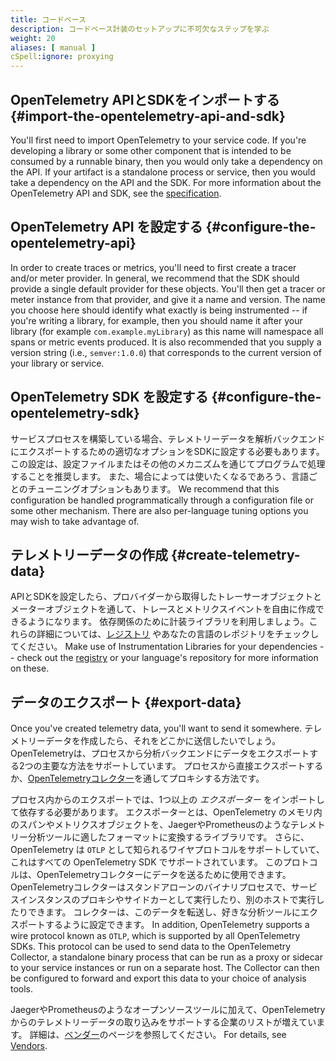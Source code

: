 ```yaml
---
title: コードベース
description: コードベース計装のセットアップに不可欠なステップを学ぶ
weight: 20
aliases: [ manual ]
cSpell:ignore: proxying
---
```


## OpenTelemetry APIとSDKをインポートする {#import-the-opentelemetry-api-and-sdk}

You'll first need to import OpenTelemetry to your service code. If you're
developing a library or some other component that is intended to be consumed by
a runnable binary, then you would only take a dependency on the API. If your
artifact is a standalone process or service, then you would take a dependency on
the API and the SDK. For more information about the OpenTelemetry API and SDK,
see the [specification](/docs/specs/otel/).

## OpenTelemetry API を設定する {#configure-the-opentelemetry-api}

In order to create traces or metrics, you'll need to first create a tracer
and/or meter provider. In general, we recommend that the SDK should provide a
single default provider for these objects. You'll then get a tracer or meter
instance from that provider, and give it a name and version. The name you choose
here should identify what exactly is being instrumented -- if you're writing a
library, for example, then you should name it after your library (for example
`com.example.myLibrary`) as this name will namespace all spans or metric events
produced. It is also recommended that you supply a version string (i.e.,
`semver:1.0.0`) that corresponds to the current version of your library or
service.

## OpenTelemetry SDK を設定する {#configure-the-opentelemetry-sdk}

サービスプロセスを構築している場合、テレメトリーデータを解析バックエンドにエクスポートするための適切なオプションをSDKに設定する必要もあります。
この設定は、設定ファイルまたはその他のメカニズムを通じてプログラムで処理することを推奨します。
また、場合によっては使いたくなるであろう、言語ごとのチューニングオプションもあります。
We recommend that this configuration be handled programmatically through a
configuration file or some other mechanism. There are also per-language tuning
options you may wish to take advantage of.

## テレメトリーデータの作成 {#create-telemetry-data}

APIとSDKを設定したら、プロバイダーから取得したトレーサーオブジェクトとメーターオブジェクトを通して、トレースとメトリクスイベントを自由に作成できるようになります。
依存関係のために計装ライブラリを利用しましょう。これらの詳細については、[レジストリ](/ecosystem/registry/) やあなたの言語のレポジトリをチェックしてください。 Make use of Instrumentation Libraries for your dependencies -- check
out the [registry](/ecosystem/registry/) or your language's repository for more
information on these.

## データのエクスポート {#export-data}

Once you've created telemetry data, you'll want to send it somewhere.
テレメトリーデータを作成したら、それをどこかに送信したいでしょう。
OpenTelemetryは、プロセスから分析バックエンドにデータをエクスポートする2つの主要な方法をサポートしています。
プロセスから直接エクスポートするか、[OpenTelemetryコレクター](/docs/collector)を通してプロキシする方法です。

プロセス内からのエクスポートでは、1つ以上の _エクスポーター_ をインポートして依存する必要があります。
エクスポーターとは、OpenTelemetry のメモリ内のスパンやメトリクスオブジェクトを、JaegerやPrometheusのようなテレメトリー分析ツールに適したフォーマットに変換するライブラリです。
さらに、OpenTelemetry は `OTLP` として知られるワイヤプロトコルをサポートしていて、これはすべての OpenTelemetry SDK でサポートされています。
このプロトコルは、OpenTelemetryコレクターにデータを送るために使用できます。
OpenTelemetryコレクターはスタンドアローンのバイナリプロセスで、サービスインスタンスのプロキシやサイドカーとして実行したり、別のホストで実行したりできます。
コレクターは、このデータを転送し、好きな分析ツールにエクスポートするように設定できます。 In addition, OpenTelemetry supports a wire protocol known as `OTLP`,
which is supported by all OpenTelemetry SDKs. This protocol can be used to send
data to the OpenTelemetry Collector, a standalone binary process that can be run
as a proxy or sidecar to your service instances or run on a separate host. The
Collector can then be configured to forward and export this data to your choice
of analysis tools.

JaegerやPrometheusのようなオープンソースツールに加えて、OpenTelemetryからのテレメトリーデータの取り込みをサポートする企業のリストが増えています。
詳細は、[ベンダー](/ecosystem/vendors/)のページを参照してください。 For details, see
[Vendors](/ecosystem/vendors/).
